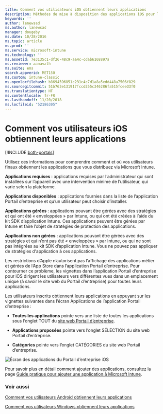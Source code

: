 ```yaml
---
title: Comment vos utilisateurs iOS obtiennent leurs applications
description: Méthodes de mise à disposition des applications iOS pour les utilisateurs finaux
keywords: ''
author: lenewsad
ms.author: lanewsad
manager: dougeby
ms.date: 10/28/2016
ms.topic: article
ms.prod: ''
ms.service: microsoft-intune
ms.technology: ''
ms.assetid: 7e3135c1-df26-48c9-aa4c-cdab6168897a
ms.reviewer: aanavath
ms.suite: ems
search.appverid: MET150
ms.custom: intune-classic
ms.openlocfilehash: b8694596851c231c4c7d1a8a5edd448a7506f829
ms.sourcegitcommit: 51b763e131917fccd255c346286fa515fcee33f0
ms.translationtype: HT
ms.contentlocale: fr-FR
ms.lasthandoff: 11/20/2018
ms.locfileid: "52186305"
---
```

# <a name="how-your-ios-users-get-their-apps"></a>Comment vos utilisateurs iOS obtiennent leurs applications

[!INCLUDE [both-portals](./includes/note-for-both-portals.md)]

Utilisez ces informations pour comprendre comment et où vos utilisateurs finaux obtiennent les applications que vous distribuez via Microsoft Intune.

**Applications requises** : applications requises par l’administrateur qui sont installées sur l’appareil avec une intervention minime de l’utilisateur, qui varie selon la plateforme.

**Applications disponibles** : applications fournies dans la liste de l’application Portail d’entreprise et qu’un utilisateur peut choisir d’installer.

**Applications gérées** : applications pouvant être gérées avec des stratégies et qui ont été « enveloppées » par Intune, ou qui ont été créées à l’aide du kit SDK d’application Intune. Ces applications peuvent être gérées par Intune et faire l’objet de stratégies de protection des applications.

**Applications non gérées** : applications pouvant être gérées avec des stratégies et qui n’ont pas été « enveloppées » par Intune, ou qui ne sont pas intégrées au kit SDK d’application Intune. Vous ne pouvez pas appliquer de stratégies d'application à ces applications.

Les restrictions d’Apple n’autorisent pas l’affichage des applications métier et gérées de l’App Store dans l’application Portail d’entreprise. Pour contourner ce problème, les vignettes dans l’application Portail d’entreprise pour iOS dirigent les utilisateurs vers différentes vues dans un emplacement unique (à savoir le site web du Portail d’entreprise) pour toutes leurs applications.

Les utilisateurs inscrits obtiennent leurs applications en appuyant sur les vignettes suivantes dans l’écran Applications de l’application Portail d’entreprise :

- **Toutes les applications** pointe vers une liste de toutes les applications sous l’onglet TOUT du [site web Portail d’entreprise](https://portal.manage.microsoft.com).

- **Applications proposées** pointe vers l’onglet SÉLECTION du site web Portail d’entreprise.

- **Catégories** pointe vers l’onglet CATÉGORIES du site web Portail d’entreprise.


![Écran des applications du Portail d’entreprise iOS](./media/ios-cp-app-main-apps-screen.png)

Pour savoir plus en détail comment ajouter des applications, consultez la page [Guide pratique pour ajouter une application à Microsoft Intune](apps-add.md).

### <a name="see-also"></a>Voir aussi
[Comment vos utilisateurs Android obtiennent leurs applications](end-user-apps-android.md)

[Comment vos utilisateurs Windows obtiennent leurs applications](end-user-apps-windows.md)
